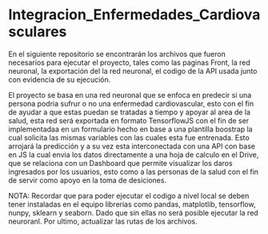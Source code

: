 # Integracion_Enfermedades_Cardiovasculares

En el siguiente repositorio se encontrarán los archivos que fueron necesarios para ejecutar el proyecto, tales como las paginas Front, la red neuronal, la exportación del la red neuronal, el codigo de la API usada junto con evidencia de su ejecución.  

El proyecto se basa en una red neuronal que se enfoca en predecir si una persona podria sufrur o no una enfermedad cardiovascular, esto con el fin de ayudar a que estas puedan se tratadas a tiempo y apoyar al area de la salud, esta red será exportada en formato TensorflowJS con el fin de ser implementadaa en un formulario hecho en base a una plantilla boostrap la cual solicita las mismas variables con las cuales esta fue entrenada. Esto arrojará la predicción y a su vez esta interconectada con una API con base en JS la cual envia los datos directamente a una hoja de calculo en el Drive, que se relaciona con un Dashboard que permite visualizar los daros ingresados por los usuarios, esto como a las personas de la salud con el fin de servir como apoyo en la toma de desiciones.  

NOTA: Recordar que para poder ejecutar el codigo a nivel local se deben tener instaladas en el equipo librerias como pandas, matplotlib, tensorflow, nunpy, sklearn y seaborn. Dado que sin ellas no será posible ejecutar la red neuroranl. Por ultimo, actualizar las rutas de los archivos.  
